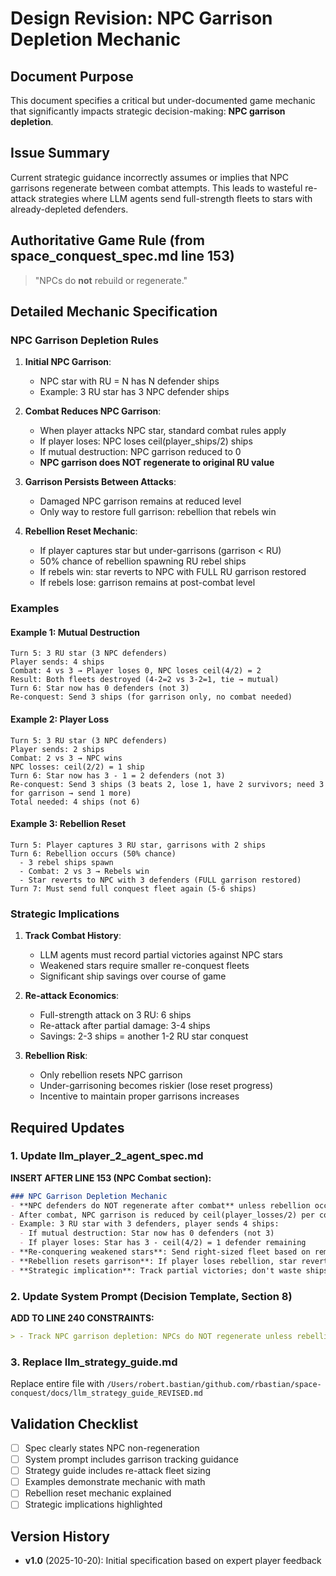 # Design Revision: NPC Garrison Depletion Mechanic

## Document Purpose
This document specifies a critical but under-documented game mechanic that significantly impacts strategic decision-making: **NPC garrison depletion**.

## Issue Summary
Current strategic guidance incorrectly assumes or implies that NPC garrisons regenerate between combat attempts. This leads to wasteful re-attack strategies where LLM agents send full-strength fleets to stars with already-depleted defenders.

## Authoritative Game Rule (from space_conquest_spec.md line 153)
> "NPCs do **not** rebuild or regenerate."

## Detailed Mechanic Specification

### NPC Garrison Depletion Rules

1. **Initial NPC Garrison**:
   - NPC star with RU = N has N defender ships
   - Example: 3 RU star has 3 NPC defender ships

2. **Combat Reduces NPC Garrison**:
   - When player attacks NPC star, standard combat rules apply
   - If player loses: NPC loses ceil(player_ships/2) ships
   - If mutual destruction: NPC garrison reduced to 0
   - **NPC garrison does NOT regenerate to original RU value**

3. **Garrison Persists Between Attacks**:
   - Damaged NPC garrison remains at reduced level
   - Only way to restore full garrison: rebellion that rebels win

4. **Rebellion Reset Mechanic**:
   - If player captures star but under-garrisons (garrison < RU)
   - 50% chance of rebellion spawning RU rebel ships
   - If rebels win: star reverts to NPC with FULL RU garrison restored
   - If rebels lose: garrison remains at post-combat level

### Examples

#### Example 1: Mutual Destruction
```
Turn 5: 3 RU star (3 NPC defenders)
Player sends: 4 ships
Combat: 4 vs 3 → Player loses 0, NPC loses ceil(4/2) = 2
Result: Both fleets destroyed (4-2=2 vs 3-2=1, tie → mutual)
Turn 6: Star now has 0 defenders (not 3)
Re-conquest: Send 3 ships (for garrison only, no combat needed)
```

#### Example 2: Player Loss
```
Turn 5: 3 RU star (3 NPC defenders)
Player sends: 2 ships
Combat: 2 vs 3 → NPC wins
NPC losses: ceil(2/2) = 1 ship
Turn 6: Star now has 3 - 1 = 2 defenders (not 3)
Re-conquest: Send 3 ships (3 beats 2, lose 1, have 2 survivors; need 3 for garrison → send 1 more)
Total needed: 4 ships (not 6)
```

#### Example 3: Rebellion Reset
```
Turn 5: Player captures 3 RU star, garrisons with 2 ships
Turn 6: Rebellion occurs (50% chance)
  - 3 rebel ships spawn
  - Combat: 2 vs 3 → Rebels win
  - Star reverts to NPC with 3 defenders (FULL garrison restored)
Turn 7: Must send full conquest fleet again (5-6 ships)
```

### Strategic Implications

1. **Track Combat History**:
   - LLM agents must record partial victories against NPC stars
   - Weakened stars require smaller re-conquest fleets
   - Significant ship savings over course of game

2. **Re-attack Economics**:
   - Full-strength attack on 3 RU: 6 ships
   - Re-attack after partial damage: 3-4 ships
   - Savings: 2-3 ships = another 1-2 RU star conquest

3. **Rebellion Risk**:
   - Only rebellion resets NPC garrison
   - Under-garrisoning becomes riskier (lose reset progress)
   - Incentive to maintain proper garrisons increases

## Required Updates

### 1. Update llm_player_2_agent_spec.md

**INSERT AFTER LINE 153 (NPC Combat section):**

```markdown
### NPC Garrison Depletion Mechanic
- **NPC defenders do NOT regenerate after combat** unless rebellion occurs
- After combat, NPC garrison is reduced by ceil(player_losses/2) per combat rules
- Example: 3 RU star with 3 defenders, player sends 4 ships:
  - If mutual destruction: Star now has 0 defenders (not 3)
  - If player loses: Star has 3 - ceil(4/2) = 1 defender remaining
- **Re-conquering weakened stars**: Send right-sized fleet based on remaining defenders
- **Rebellion resets garrison**: If player loses rebellion, star reverts to NPC with FULL RU garrison restored
- **Strategic implication**: Track partial victories; don't waste ships re-attacking with full-strength fleets
```

### 2. Update System Prompt (Decision Template, Section 8)

**ADD TO LINE 240 CONSTRAINTS:**

```markdown
> - Track NPC garrison depletion: NPCs do NOT regenerate unless rebellion occurs. Re-attack weakened stars with right-sized fleets.
```

### 3. Replace llm_strategy_guide.md

Replace entire file with `/Users/robert.bastian/github.com/rbastian/space-conquest/docs/llm_strategy_guide_REVISED.md`

## Validation Checklist

- [ ] Spec clearly states NPC non-regeneration
- [ ] System prompt includes garrison tracking guidance
- [ ] Strategy guide includes re-attack fleet sizing
- [ ] Examples demonstrate mechanic with math
- [ ] Rebellion reset mechanic explained
- [ ] Strategic implications highlighted

## Version History
- **v1.0** (2025-10-20): Initial specification based on expert player feedback
